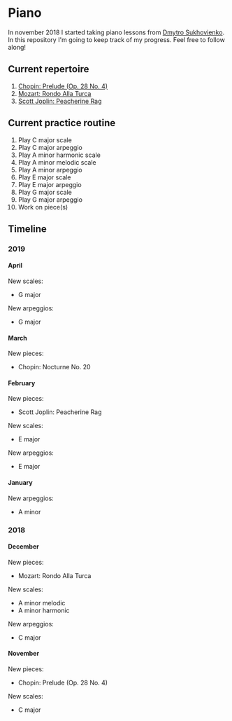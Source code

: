# Piano

In november 2018 I started taking piano lessons from [Dmytro Sukhovienko](https://www.dmytro.net/). In this repository I'm going to keep track of my progress. Feel free to follow along!

## Current repertoire

1. [Chopin: Prelude (Op. 28 No. 4)](https://www.youtube.com/watch?v=90wBhBZjAUQ)
2. [Mozart: Rondo Alla Turca](https://www.youtube.com/watch?v=A_THdzBnHy0)
3. [Scott Joplin: Peacherine Rag](https://www.youtube.com/watch?v=Z8c8eFXNolg)

## Current practice routine

1. Play C major scale
2. Play C major arpeggio
3. Play A minor harmonic scale
4. Play A minor melodic scale
5. Play A minor arpeggio
6. Play E major scale
7. Play E major arpeggio
8. Play G major scale
9. Play G major arpeggio
10. Work on piece(s)

## Timeline

### 2019

#### April

New scales:
- G major

New arpeggios:
- G major

#### March

New pieces:
- Chopin: Nocturne No. 20

#### February

New pieces:
- Scott Joplin: Peacherine Rag

New scales:
- E major

New arpeggios:
- E major

#### January

New arpeggios:
- A minor

### 2018

#### December

New pieces:
- Mozart: Rondo Alla Turca

New scales:
- A minor melodic
- A minor harmonic

New arpeggios:
- C major

#### November

New pieces:
- Chopin: Prelude (Op. 28 No. 4)

New scales:
- C major
